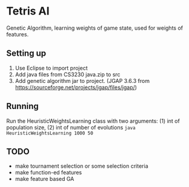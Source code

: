 # Tetris AI

Genetic Algorithm, learning weights of game state, used for weights of features.

## Setting up

1. Use Eclipse to import project
2. Add java files from CS3230 java.zip to src
3. Add genetic algorithm jar to project. (JGAP 3.6.3 from https://sourceforge.net/projects/jgap/files/jgap/)

## Running

Run the HeuristicWeightsLearning class with two arguments: (1) int of population size, (2) int of number of evolutions
`java HeuristicWeightsLearning 1000 50`


## TODO
* make tournament selection or some selection criteria
* make function-ed features
* make feature based GA